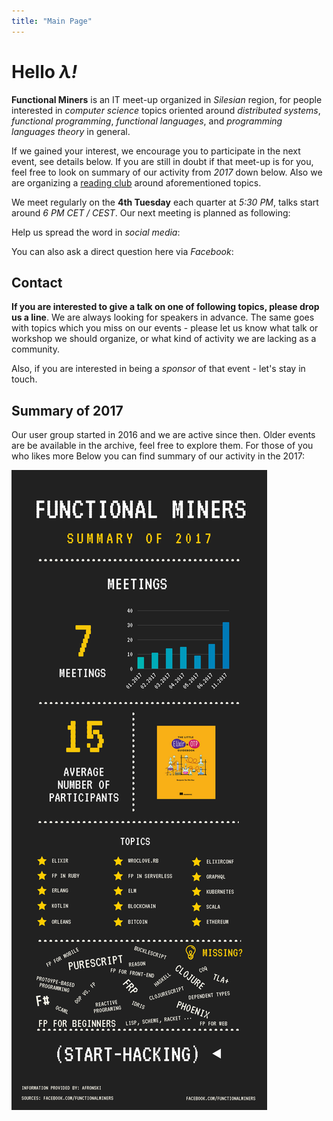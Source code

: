 ```yaml
---
title: "Main Page"
---
```

# Hello *&lambda;!*

**Functional Miners** is an IT meet-up organized in *Silesian* region, for people interested in *computer science* topics oriented around *distributed systems*, *functional programming*, *functional languages*, and *programming languages theory* in general.

If we gained your interest, we encourage you to participate in the next event, see details below. If you are still in doubt if that meet-up is for you, feel free to look on summary of our activity from *2017* down below. Also we are organizing a [reading club](/book-club) around aforementioned topics.

We meet regularly on the **4th Tuesday** each quarter at *<time>5:30 PM</time>*, talks start around *<time>6 PM CET / CEST</time>*. Our next meeting is planned as following:

<section>
  <event-details></event-details>
</section>

<section>
  <div>Help us spread the word in <em>social media</em>:</div>
  <social-buttons></social-buttons>
</section>

You can also ask a direct question here via *Facebook*:

<section>
  <facebook-comments></facebook-comments>
</section>

## Contact

**If you are interested to give a talk on one of following topics, please drop us a line**. We are always looking for speakers in advance. The same goes with topics which you miss on our events - please let us know what talk or workshop we should organize, or what kind of activity we are lacking as a community.

Also, if you are interested in being a *sponsor* of that event - let&#39;s stay in touch.

<section>
  <contact-form></contact-form>
</section>

## Summary of 2017

Our user group started in 2016 and we are active since then. Older events are be available in the archive, feel free to explore them. For those of you who likes more  Below you can find summary of our activity in the 2017:

![Summary of all talks made on Functional Miners from 2017](../images/2017-summary.png)
